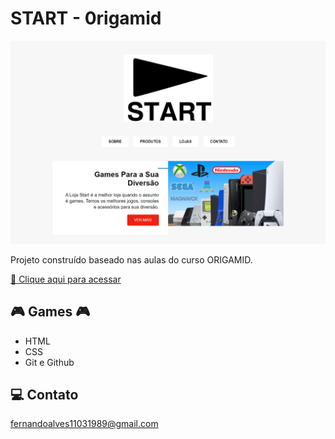# START - 0rigamid

![preview](./.github/preview.png)

Projeto construído baseado nas aulas do curso ORIGAMID.

[ 🔶 Clique aqui para acessar](https://fndoa.github.io/START/)

## 🎮 Games 🎮

- HTML
- CSS
- Git e Github

## 💻 Contato

fernandoalves11031989@gmail.com
